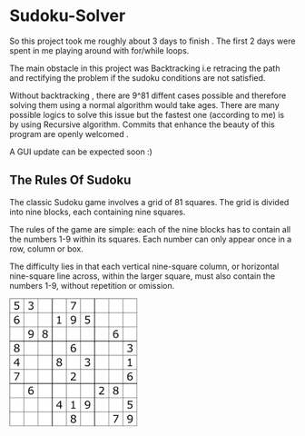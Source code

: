# Sudoku-Solver
So this project took me roughly about 3 days to finish . The first 2 days were spent in me playing around with for/while loops.

The main obstacle in this project was Backtracking i.e retracing the path and rectifying the problem if the sudoku conditions are not satisfied.

Without backtracking , there are 9^81 diffent cases possible and therefore solving them using a normal algorithm would take ages.
There are many possible logics to solve this issue but the fastest one (according to me) is by using Recursive algorithm.
Commits that enhance the beauty of this program are openly welcomed . 

A GUI update can be expected soon :)

## The Rules Of Sudoku
The classic Sudoku game involves a grid of 81 squares. The grid is divided into nine blocks, each containing nine squares.

The rules of the game are simple: each of the nine blocks has to contain all the numbers 1-9 within its squares. Each number can only appear once in a row, column or box.

The difficulty lies in that each vertical nine-square column, or horizontal nine-square line across, within the larger square, must also contain the numbers 1-9, without repetition or omission. 

![Sudoku Puzzle](SudokuImg.png)

